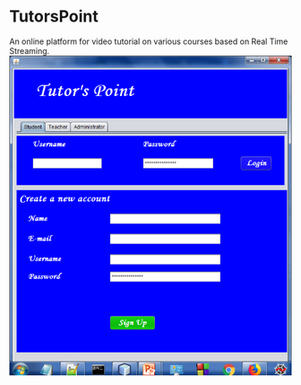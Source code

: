 # TutorsPoint
An online platform for video tutorial on various courses based on Real Time Streaming.
!['Student Login'](/Screenshots/StudentLogin.png "Student Login")
